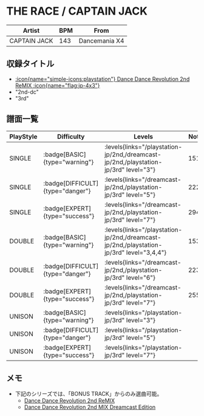 # THE RACE / CAPTAIN JACK

|Artist|BPM|From|
|------|---|----|
|CAPTAIN JACK|143|Dancemania X4|

## 収録タイトル

- [:icon{name="simple-icons:playstation"} Dance Dance Revolution 2nd ReMIX :icon{name="flag:jp-4x3"}](/playstation-jp/2nd)
- "2nd-dc"
- "3rd"

## 譜面一覧

|PlayStyle|Difficulty|Levels|Notes|Movie|
|---------|----------|------|-----|-----|
|SINGLE| :badge[BASIC]{type="warning"}| :levels{links="/playstation-jp/2nd,/dreamcast-jp/2nd,/playstation-jp/3rd" level="3"}|151/0||
|SINGLE| :badge[DIFFICULT]{type="danger"}| :levels{links="/dreamcast-jp/2nd,/playstation-jp/3rd" level="5"}|222/0||
|SINGLE| :badge[EXPERT]{type="success"}| :levels{links="/dreamcast-jp/2nd,/playstation-jp/3rd" level="7"}|294/0||
|DOUBLE| :badge[BASIC]{type="warning"}| :levels{links="/playstation-jp/2nd,/dreamcast-jp/2nd,/playstation-jp/3rd" level="3,4,4"}|153/0||
|DOUBLE| :badge[DIFFICULT]{type="danger"}| :levels{links="/dreamcast-jp/2nd,/playstation-jp/3rd" level="6"}|223/0||
|DOUBLE| :badge[EXPERT]{type="success"}| :levels{links="/dreamcast-jp/2nd,/playstation-jp/3rd" level="7"}|255/0||
|UNISON| :badge[BASIC]{type="warning"}| :levels{links="/playstation-jp/3rd" level="3"}|||
|UNISON| :badge[DIFFICULT]{type="danger"}| :levels{links="/playstation-jp/3rd" level="5"}|||
|UNISON| :badge[EXPERT]{type="success"}| :levels{links="/playstation-jp/3rd" level="7"}|||

## メモ

- 下記のシリーズでは、「BONUS TRACK」からのみ選曲可能。
  - [Dance Dance Revolution 2nd ReMIX](/playstation-jp/2nd)
  - [Dance Dance Revolution 2nd MIX Dreamcast Edition](/series/2nd-dc)

